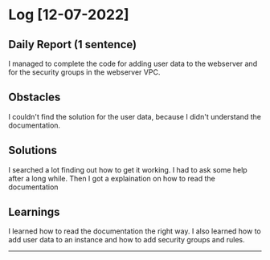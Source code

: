 # Log [12-07-2022]
 
## Daily Report (1 sentence)

I managed to complete the code for adding user data to the webserver and for the security groups in the webserver VPC.
 
## Obstacles

I couldn't find the solution for the user data, because I didn't understand the documentation. 
 
## Solutions

I searched a lot finding out how to get it working. I had to ask some help after a long while. Then I got a explaination on how to read the documentation

## Learnings
I learned how to read the documentation the right way. I also learned how to add user data to an instance and how to add security groups and rules. 

---